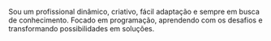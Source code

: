 Sou um profissional dinâmico, criativo, fácil adaptação e sempre em busca de conhecimento.
Focado em programação, aprendendo com os desafios e transformando possibilidades em soluções.
